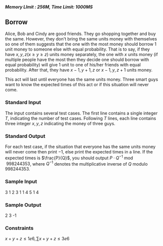 ##### Memory LImit : 256M, Time Limit: 1000MS

## Borrow
  Alice, Bob and Cindy are good friends. They go shopping together and buy the same. However, they don't bring the same units money with themselves so one of them suggests that the one with the most money should borrow 1 unit money to someone else with equal probability. That is to say, if they have $x, y, z(x \ge y \ge z)$ units money separately, the one with $x$ units money (if multiple people have the most then they decide one should borrow with equal probability) will give 1 unit to one of his/her friends with equal probability. After that, they have $x - 1, y + 1, z$ or $x - 1, y, z + 1$ units money.


  This act will last until everyone has the same units money. Three smart guys want to know the expected times of this act or if this situation will never come.

### Standard Input
The input contains several test cases.
The first line contains a single integer $T$, indicating the number of test cases.
Following $T$ lines, each line contains three integer $x, y, z$ indicating the money of three guys.

### Standard Output

For each test case, if the situation that everyone has the same units money will never come then print $- 1$, else print the expected times in a line. If the expected times is $\frac{P}{Q}$, you should output $P\cdot Q^{-1}\bmod 998244353$, where $Q^{-1}$ denotes the multiplicative inverse of $Q$ modulo $998244353$.

### Sample Input
3
1 2 3
1 1 4
5 1 4

### Sample Output
2
3
-1

### Constraints
$x + y + z \le 1e6, \sum{x + y + z} \le 3e6$



